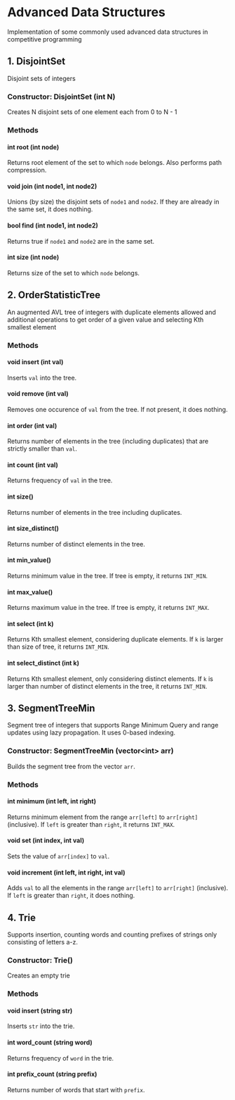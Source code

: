 # Advanced Data Structures
Implementation of some commonly used advanced data structures in competitive programming

## 1. DisjointSet

Disjoint sets of integers

### Constructor: DisjointSet (int N)
Creates N disjoint sets of one element each from 0 to N - 1

### Methods

#### int root (int node)
Returns root element of the set to which `node` belongs. Also performs path compression.

#### void join (int node1, int node2)
Unions (by size) the disjoint sets of `node1` and `node2`. If they are already in the same set, it does nothing.

#### bool find (int node1, int node2)
Returns true if `node1` and `node2` are in the same set.

#### int size (int node)
Returns size of the set to which `node` belongs.

## 2. OrderStatisticTree

An augmented AVL tree of integers with duplicate elements allowed and additional operations to get order of a given value and selecting Kth smallest element

### Methods

#### void insert (int val)
Inserts `val` into the tree.

#### void remove (int val)
Removes one occurence of `val` from the tree. If not present, it does nothing.

#### int order (int val)
Returns number of elements in the tree (including duplicates) that are strictly smaller than `val`.

#### int count (int val)
Returns frequency of `val` in the tree.

#### int size()
Returns number of elements in the tree including duplicates.

#### int size_distinct()
Returns number of distinct elements in the tree.

#### int min_value()
Returns minimum value in the tree. If tree is empty, it returns `INT_MIN`.

#### int max_value()
Returns maximum value in the tree. If tree is empty, it returns `INT_MAX`.

#### int select (int k)
Returns Kth smallest element, considering duplicate elements. If `k` is larger than size of tree, it returns `INT_MIN`.

#### int select_distinct (int k)
Returns Kth smallest element, only considering distinct elements. If `k` is larger than number of distinct elements in the tree, it returns `INT_MIN`.

## 3. SegmentTreeMin

Segment tree of integers that supports Range Minimum Query and range updates using lazy propagation. It uses 0-based indexing.

### Constructor: SegmentTreeMin (vector\<int\> arr)
Builds the segment tree from the vector `arr`.

### Methods

#### int minimum (int left, int right)
Returns minimum element from the range `arr[left]` to `arr[right]` (inclusive). If `left` is greater than `right`, it returns `INT_MAX`.

#### void set (int index, int val)
Sets the value of `arr[index]` to `val`.

#### void increment (int left, int right, int val)
Adds `val` to all the elements in the range `arr[left]` to `arr[right]` (inclusive). If `left` is greater than `right`, it does nothing.

## 4. Trie

Supports insertion, counting words and counting prefixes of strings only consisting of letters a-z.

### Constructor: Trie()
Creates an empty trie

### Methods

#### void insert (string str)
Inserts `str` into the trie.

#### int word_count (string word)
Returns frequency of `word` in the trie.

#### int prefix_count (string prefix)
Returns number of words that start with `prefix`.

